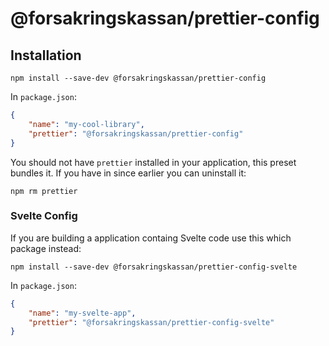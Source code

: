 # @forsakringskassan/prettier-config

## Installation

`npm install --save-dev @forsakringskassan/prettier-config`

In `package.json`:

```json
{
    "name": "my-cool-library",
    "prettier": "@forsakringskassan/prettier-config"
}
```

You should not have `prettier` installed in your application, this preset bundles it.
If you have in since earlier you can uninstall it:

`npm rm prettier`

### Svelte Config

If you are building a application containg Svelte code use this which package instead:

`npm install --save-dev @forsakringskassan/prettier-config-svelte`

In `package.json`:

```json
{
    "name": "my-svelte-app",
    "prettier": "@forsakringskassan/prettier-config-svelte"
}
```
